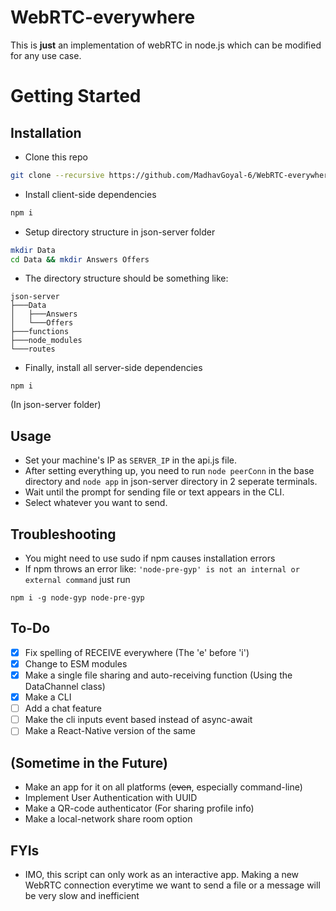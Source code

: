 # **WebRTC-everywhere**

This is **just** an implementation of webRTC in node.js which can be modified for any use case.

# Getting Started

## Installation

- Clone this repo
```bash
git clone --recursive https://github.com/MadhavGoyal-6/WebRTC-everywhere.git
```

- Install client-side dependencies

```bash
npm i
```

- Setup directory structure in json-server folder

```bash
mkdir Data
cd Data && mkdir Answers Offers
```

- The directory structure should be something like:

```
json-server
├───Data
│   ├───Answers
│   └───Offers
├───functions
├───node_modules
└───routes
```

- Finally, install all server-side dependencies

```
npm i
```

(In json-server folder)

## Usage

- Set your machine's IP as `SERVER_IP` in the api.js file.
- After setting everything up, you need to run `node peerConn` in the base directory and `node app` in json-server directory in 2 seperate terminals.
- Wait until the prompt for sending file or text appears in the CLI.
- Select whatever you want to send.

## Troubleshooting

- You might need to use sudo if npm causes installation errors
- If npm throws an error like: `'node-pre-gyp' is not an internal or external command` just run

```
npm i -g node-gyp node-pre-gyp
```

## To-Do

- [x] Fix spelling of RECEIVE everywhere (The 'e' before 'i')
- [x] Change to ESM modules
- [x] Make a single file sharing and auto-receiving function (Using the DataChannel class)
- [x] Make a CLI
- [ ] Add a chat feature
- [ ] Make the cli inputs event based instead of async-await
- [ ] Make a React-Native version of the same

## (Sometime in the Future)

- Make an app for it on all platforms (~~even~~, especially command-line)
- Implement User Authentication with UUID
- Make a QR-code authenticator (For sharing profile info)
- Make a local-network share room option

## FYIs

- IMO, this script can only work as an interactive app. Making a new WebRTC connection everytime we want to send a file or a message will be very slow and inefficient

